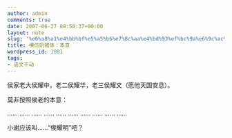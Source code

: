 ```yaml
---
author: admin
comments: true
date: 2007-06-27 08:58:37+00:00
layout: note
slug: '%e6%a8%a1%e4%bb%bf%e5%a5%b6%e7%8c%aa%e4%bd%93%ef%bc%9a%e6%9c%ac%e6%84%8f'
title: 模仿奶猪体：本意
wordpress_id: 1081
tags:
- 语文不动
---
```


侯家老大侯耀中，老二侯耀华，老三侯耀文（愿他天国安息）。

莫非按照侯老的本意：

……
……
……
……
……
……
……
……
……
……

小谢应该叫……“侯耀明”吧？
